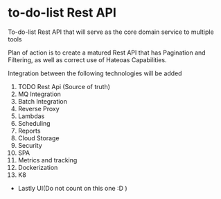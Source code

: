# to-do-list Rest API
To-do-list Rest API that will serve as the core domain service to multiple tools

Plan of action is to create a matured Rest API that has Pagination and Filtering, as well as correct use of Hateoas Capabilities.

Integration between the following technologies will be added
1. TODO Rest Api (Source of truth)
2. MQ Integration
3. Batch Integration
4. Reverse Proxy
5. Lambdas
6. Scheduling
7. Reports
8. Cloud Storage
9. Security
10. SPA
11. Metrics and tracking   
12. Dockerization
13. K8


* Lastly UI(Do not count on this one :D )
